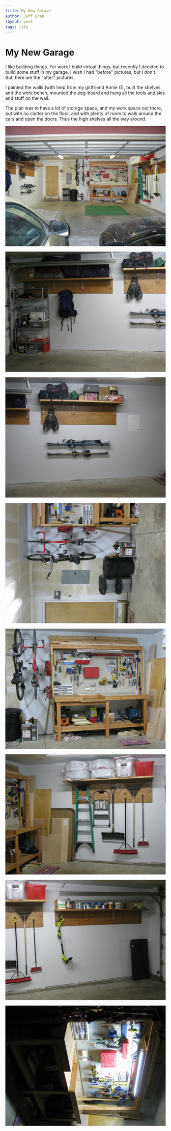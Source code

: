 ```yaml
---
title: My New Garage
author: Jeff Gran
layout: post
tags: life
---
```

# My New Garage

I like building things. For work I build virtual things, but recently I decided to build some stuff in my garage. I wish I had "before" pictures, but I don't. But, here are the "after" pictures.

I painted the walls (with help from my girlfriend Annie G), built the shelves and the work bench, mounted the peg-board and hung all the tools and skis and stuff on the wall.

The plan was to have a lot of storage space, and my work space out there, but with no clutter on the floor, and with plenty of room to walk around the cars and open the doors. Thus the high shelves all the way around.

![Overall](/images/garage/overall1.JPG)

![Panorama](/images/garage/panoram1.JPG)

![Panorama](/images/garage/panoram2.JPG)

![Panorama](/images/garage/panoram3.JPG)

![Panorama](/images/garage/panoram4.JPG)

![Panorama](/images/garage/panoram5.JPG)

![Panorama](/images/garage/panoram6.JPG)

![Nightlight](/images/garage/worklight1.JPG)
